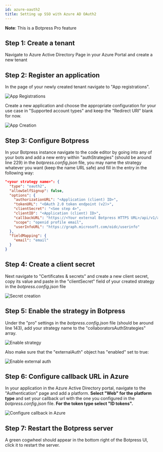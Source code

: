 ```yaml
---
id: azure-oauth2
title: Setting up SSO with Azure AD OAuth2
---
```


**Note**: This is a Botpress Pro feature

## Step 1: Create a tenant

Navigate to Azure Active Directory Page in your Azure Portal and create a new tenant

## Step 2: Register an application

In the page of your newly created tenant navigate to "App registrations".

![App Registrations](assets/oauth/az_2_register_app.png)

Create a new application and choose the appropriate configuration for your use case in "Supported account types" and keep the "Redirect URI" blank for now.

![App Creation](assets/oauth/az_2.1_app_creation.png)

## Step 3: Configure Botpress

In your Botpress instance navigate to the code editor by going into any of your bots and add a new entry within "authStrategies" (should be around line 229) in the _botpress.config.json_ file, you may name the strategy whatever you want (keep the name URL safe) and fill in the entry in the following way:

```json
"<your strategy name>": {
  "type": "oauth2",
  "allowSelfSignup": false,
  "options": {
    "authorizationURL": "<Application (client) ID>",
    "tokenURL": "<OAuth 2.0 token endpoint (v2)>",
    "clientSecret": "<See step 4>",
    "clientID": "<Application (client) ID>",
    "callbackURL": "https://<Your external Botpress HTTPS URL>/api/v1/auth/login-callback/oauth2/<Your strategy name>",
    "scope": "openid profile email",
    "userInfoURL": "https://graph.microsoft.com/oidc/userinfo"
  },
  "fieldMapping": {
    "email": "email"
  }
}
```

## Step 4: Create a client secret

Next navigate to "Certificates & secrets" and create a new client secret, copy its value and paste in the "clientSecret" field of your created strategy in the _botpress.config.json_ file

![Secret creation](assets/oauth/az_4_create_secret.png)

## Step 5: Enable the strategy in Botpress

Under the "pro" settings in the _botpress.config.json_ file (should be around line 143), add your strategy name to the "collaboratorsAuthStrategies" array.

![Enable strategy](assets/oauth/az_5_enable_strategy.png)

Also make sure that the "externalAuth" object has "enabled" set to true:

![Enable external auth](assets/oauth/az_5_enable_external_auth.png)

## Step 6: Configure callback URL in Azure

In your application in the Azure Active Directory portal, navigate to the "Authentication" page and add a platform. **Select "Web" for the platform type** and set your callback url with the one you configured in the _botpress.config.json_ file. **For the token type select "ID tokens".**

![Configure callback in Azure](assets/oauth/az_6_configure_callback.png)

## Step 7: Restart the Botpress server

A green cogwheel should appear in the bottom right of the Botpress UI, click it to restart the server.
